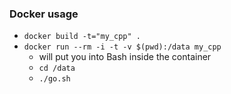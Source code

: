 
### Docker usage

* `docker build -t="my_cpp" .`
* `docker run --rm -i -t -v $(pwd):/data my_cpp`
    - will put you into Bash inside the container
    - `cd /data`
    - `./go.sh`
